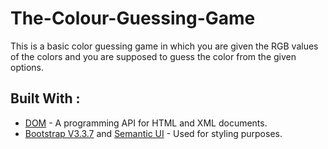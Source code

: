 # The-Colour-Guessing-Game
This is a basic color guessing game in which you are given the RGB values of the colors and you are supposed to guess the color from the given options.

## Built With :

* [DOM](https://developer.mozilla.org/en-US/docs/Web/API/Document_Object_Model) - A programming API for HTML and XML documents.
* [Bootstrap V3.3.7](https://getbootstrap.com/docs/3.3/components/) and [Semantic UI](https://semantic-ui.com/) - Used for styling purposes.
